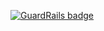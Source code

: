 
[![GuardRails badge](https://badges.production.guardrails.io/moul/acronym-creator.svg)](https://www.guardrails.io)
